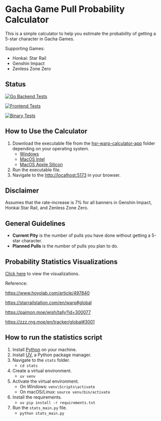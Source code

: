 # Gacha Game Pull Probability Calculator

This is a simple calculator to help you estimate the probability of getting a 5-star character in Gacha Games.

Supporting Games:

- Honkai: Star Rail
- Genshin Impact
- Zenless Zone Zero

## Status

[![Go Backend Tests](https://github.com/sakan811/honkai-star-rail-warp-calculator/actions/workflows/go-test.yml/badge.svg)](https://github.com/sakan811/honkai-star-rail-warp-calculator/actions/workflows/go-test.yml)

[![Frontend Tests](https://github.com/sakan811/honkai-star-rail-warp-calculator/actions/workflows/frontend-test.yml/badge.svg)](https://github.com/sakan811/honkai-star-rail-warp-calculator/actions/workflows/frontend-test.yml)

[![Binary Tests](https://github.com/sakan811/honkai-star-rail-warp-calculator/actions/workflows/binary-test.yml/badge.svg)](https://github.com/sakan811/honkai-star-rail-warp-calculator/actions/workflows/binary-test.yml)

## How to Use the Calculator

1. Download the executable file from the [hsr-warp-calculator-app](./hsr-warp-calculator-app/) folder depending on your operating system.
    - [Windows](./hsr-warp-calculator-app/windows/hsrbannercalc.exe)
    - [MacOS Intel](./hsr-warp-calculator-app/macos-intel/HSRBannerCalc.app/Contents/MacOS/hsrbannercalc)
    - [MacOS Apple Silicon](./hsr-warp-calculator-app/macos-silicon/HSRBannerCalc.app/Contents/MacOS/hsrbannercalc)
2. Run the executable file.
3. Navigate to the <http://localhost:5173> in your browser.

## Disclaimer

Assumes that the rate-increase is 7% for all banners in Genshin Impact, Honkai Star Rail, and Zenless Zone Zero.

## General Guidelines

- **Current Pity** is the number of pulls you have done without getting a 5-star character.
- **Planned Pulls** is the number of pulls you plan to do.

## Probability Statistics Visualizations

[Click here](/docs/VISUAL.md) to view the visualizations.

Reference:

<https://www.hoyolab.com/article/497840>

<https://starrailstation.com/en/warp#global>

<https://paimon.moe/wish/tally?id=300077>

<https://zzz.rng.moe/en/tracker/global#3001>

## How to run the statistics script

1. Install [Python](https://www.python.org/downloads/) on your machine.
2. Install [UV](https://docs.astral.sh/uv/getting-started/installation/), a Python package manager.
3. Navigate to the `stats` folder.
   - `cd stats`
4. Create a virtual environment.
   - `uv venv`
5. Activate the virtual environment.
   - On Windows: `venv\Scripts\activate`
   - On macOS/Linux: `source venv/bin/activate`
6. Install the requirements.
   - `uv pip install -r requirements.txt`
7. Run the `stats_main.py` file.
   - `python stats_main.py`
